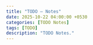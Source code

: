 ```yaml
---
title: "TODO — Notes"
date: 2025-10-22 04:00:00 +0530
categories: [TODO Notes]
tags: [TODO]
description: "TODO Notes."
---
```

